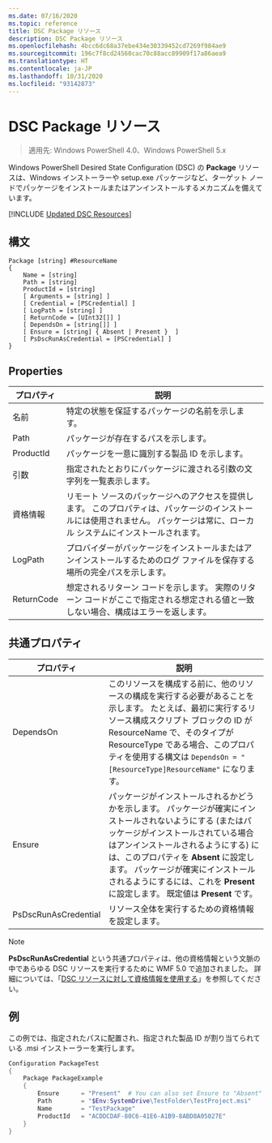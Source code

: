 ```yaml
---
ms.date: 07/16/2020
ms.topic: reference
title: DSC Package リソース
description: DSC Package リソース
ms.openlocfilehash: 4bcc6dc68a37ebe434e30339452cd7269f984ae9
ms.sourcegitcommit: 196c7f8cd24560cac70c88acc89909f17a86aea9
ms.translationtype: HT
ms.contentlocale: ja-JP
ms.lasthandoff: 10/31/2020
ms.locfileid: "93142873"
---
```

# <a name="dsc-package-resource"></a>DSC Package リソース

> 適用先: Windows PowerShell 4.0、Windows PowerShell 5.x

Windows PowerShell Desired State Configuration (DSC) の **Package** リソースは、Windows インストーラーや setup.exe パッケージなど、ターゲット ノードでパッケージをインストールまたはアンインストールするメカニズムを備えています。

[!INCLUDE [Updated DSC Resources](../../../../../includes/dsc-resources.md)]

## <a name="syntax"></a>構文

```Syntax
Package [string] #ResourceName
{
    Name = [string]
    Path = [string]
    ProductId = [string]
    [ Arguments = [string] ]
    [ Credential = [PSCredential] ]
    [ LogPath = [string] ]
    [ ReturnCode = [UInt32[]] ]
    [ DependsOn = [string[]] ]
    [ Ensure = [string] { Absent | Present }  ]
    [ PsDscRunAsCredential = [PSCredential] ]
}
```

## <a name="properties"></a>Properties

|プロパティ |説明 |
|---|---|
|名前 |特定の状態を保証するパッケージの名前を示します。 |
|Path |パッケージが存在するパスを示します。 |
|ProductId |パッケージを一意に識別する製品 ID を示します。 |
|引数 |指定されたとおりにパッケージに渡される引数の文字列を一覧表示します。 |
|資格情報 |リモート ソースのパッケージへのアクセスを提供します。 このプロパティは、パッケージのインストールには使用されません。 パッケージは常に、ローカル システムにインストールされます。 |
|LogPath |プロバイダーがパッケージをインストールまたはアンインストールするためのログ ファイルを保存する場所の完全パスを示します。 |
|ReturnCode |想定されるリターン コードを示します。 実際のリターン コードがここで指定される想定される値と一致しない場合、構成はエラーを返します。 |

## <a name="common-properties"></a>共通プロパティ

|プロパティ |説明 |
|---|---|
|DependsOn |このリソースを構成する前に、他のリソースの構成を実行する必要があることを示します。 たとえば、最初に実行するリソース構成スクリプト ブロックの ID が ResourceName で、そのタイプが ResourceType である場合、このプロパティを使用する構文は `DependsOn = "[ResourceType]ResourceName"` になります。 |
|Ensure |パッケージがインストールされるかどうかを示します。 パッケージが確実にインストールされないようにする (またはパッケージがインストールされている場合はアンインストールされるようにする) には、このプロパティを **Absent** に設定します。 パッケージが確実にインストールされるようにするには、これを **Present** に設定します。 既定値は **Present** です。 |
|PsDscRunAsCredential |リソース全体を実行するための資格情報を設定します。 |

> [!NOTE]
> **PsDscRunAsCredential** という共通プロパティは、他の資格情報という文脈の中であらゆる DSC リソースを実行するために WMF 5.0 で追加されました。 詳細については、「[DSC リソースに対して資格情報を使用する](../../../configurations/runasuser.md)」を参照してください。

## <a name="example"></a>例

この例では、指定されたパスに配置され、指定された製品 ID が割り当てられている .msi インストーラーを実行します。

```powershell
Configuration PackageTest
{
    Package PackageExample
    {
        Ensure      = "Present"  # You can also set Ensure to "Absent"
        Path        = "$Env:SystemDrive\TestFolder\TestProject.msi"
        Name        = "TestPackage"
        ProductId   = "ACDDCDAF-80C6-41E6-A1B9-8ABD8A05027E"
    }
}
```
